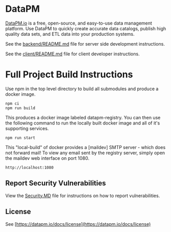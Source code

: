 # DataPM

[DataPM.io](https://datapm.io) is a free, open-source, and easy-to-use data management platform. Use DataPM to quickly create accurate data catalogs, publish high quality data sets, and ETL data into your production systems.

See the [backend/README.md](backend/README.md) file for server side development instructions.

See the [client/README.md](client/README.md) file for client developer instructions.

# Full Project Build Instructions

Use npm in the top level directory to build all submodules and produce a docker image.

```
npm ci
npm run build
```

This produces a docker image labeled datapm-registry. You can then use the following command to run the locally built docker image and all of it's supporting services.

```
npm run start
```

This "local-build" of docker provides a [maildev] SMTP server - which does not forward mail! To view any email sent by the registry server, simply open the maildev web interface on port 1080.

```
http://localhost:1080
```

## Report Security Vulnerabilities

View the [Security.MD](SECURITY.md) file for instructions on how to report vulnerabilities.

## License

See [https://datapm.io/docs/license](https://datapm.io/docs/license)
